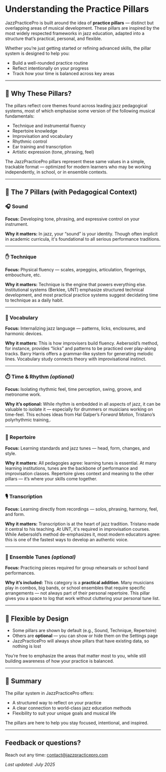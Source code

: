 # Understanding the Practice Pillars

JazzPracticePro is built around the idea of **practice pillars** — distinct but overlapping areas of musical development. These pillars are inspired by the most widely respected frameworks in jazz education, adapted into a structure that’s practical, personal, and flexible.

Whether you’re just getting started or refining advanced skills, the pillar system is designed to help you:

- Build a well-rounded practice routine
- Reflect intentionally on your progress
- Track how your time is balanced across key areas

---

## 🎷 Why These Pillars?

The pillars reflect core themes found across leading jazz pedagogical systems, most of which emphasise some version of the following musical fundamentals:

- Technique and instrumental fluency
- Repertoire knowledge
- Improvisation and vocabulary
- Rhythmic control
- Ear training and transcription
- Artistic expression (tone, phrasing, feel)

The JazzPracticePro pillars represent these same values in a simple, trackable format — optimized for modern learners who may be working independently, in school, or in ensemble contexts.

---

## 🧱 The 7 Pillars (with Pedagogical Context)

### 🎧 Sound

**Focus:** Developing tone, phrasing, and expressive control on your instrument.

**Why it matters:** In jazz, your “sound” is your identity. Though often implicit in academic curricula, it's foundational to all serious performance traditions.

---

### ✋ Technique

**Focus:** Physical fluency — scales, arpeggios, articulation, fingerings, embouchure, etc.

**Why it matters:** Technique is the engine that powers everything else. Institutional systems (Berklee, UNT) emphasize structured technical development, and most practical practice systems suggest decidating time to technique as a daily habit.

---

### 🎼 Vocabulary

**Focus:** Internalizing jazz language — patterns, licks, enclosures, and harmonic devices.

**Why it matters:** This is how improvisers build fluency. Aebersold’s method, for instance, provides “licks” and patterns to be practiced over play-along tracks. Barry Harris offers a grammar-like system for generating melodic lines. Vocabulary study connects theory with improvisational instinct.

---

### ⏱️ Time & Rhythm _(optional)_

**Focus:** Isolating rhythmic feel, time perception, swing, groove, and metronome work.

**Why it’s optional:** While rhythm is embedded in all aspects of jazz, it can be valuable to isolate it — especially for drummers or musicians working on time-feel. This echoes ideas from Hal Galper’s _Forward Motion_, Tristano’s polyrhythmic training,.

---

### 🎵 Repertoire

**Focus:** Learning standards and jazz tunes — head, form, changes, and style.

**Why it matters:** All pedagogies agree: learning tunes is essential. At many learning institutions, tunes are the backbone of performance and improvisation classes. Repertoire gives context and meaning to the other pillars — it’s where your skills come together.

---

### 🎙️ Transcription

**Focus:** Learning directly from recordings — solos, phrasing, harmony, feel, and form.

**Why it matters:** Transcription is at the heart of jazz tradition. Tristano made it central to his teaching. At UNT, it's required in improvisation courses. While Aebersold’s method de-emphasizes it, most modern educators agree: this is one of the fastest ways to develop an authentic voice.

---

### 👥 Ensemble Tunes _(optional)_

**Focus:** Practicing pieces required for group rehearsals or school band performances.

**Why it’s included:** This category is a **practical addition**. Many musicians play in combos, big bands, or school ensembles that require specific arrangements — not always part of their personal repertoire. This pillar gives you a space to log that work without cluttering your personal tune list.

---

## 🧭 Flexible by Design

- Some pillars are shown by default (e.g., Sound, Technique, Repertoire)
- Others are **optional** — you can show or hide them on the Settings page
- JazzPracticePro will always show pillars that have existing data, so nothing is lost

You’re free to emphasize the areas that matter most to you, while still building awareness of how your practice is balanced.

---

## 🎯 Summary

The pillar system in JazzPracticePro offers:

- A structured way to reflect on your practice
- A clear connection to world-class jazz education methods
- Flexibility to suit your unique goals and musical life

The pillars are here to help you stay focused, intentional, and inspired.

---

## Feedback or questions?

Reach out any time: [contact@jazzpracticepro.com](mailto:contact@jazzpracticepro.com)

_Last updated: July 2025_
